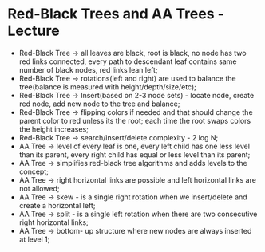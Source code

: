 # Red-Black Trees and AA Trees - Lecture

- Red-Black Tree -> all leaves are black, root is black, no node has two red links connected, every path to descendant leaf contains same number of black nodes, red links lean left;
- Red-Black Tree -> rotations(left and right) are used to balance the tree(balance is measured with height/depth/size/etc); 
- Red-Black Tree -> Insert(based on 2-3 node sets) - locate node, create red node, add new node to the tree and balance; 
- Red-Black Tree -> flipping colors if needed and that should change the parent color to red unless its the root; each time the root swaps colors the height increases;
- Red-Black Tree -> search/insert/delete complexity - 2 log N;
- AA Tree -> level of every leaf is one, every left child has one less level than its parent, every right child has equal or less level than its parent;
- AA Tree -> simplifies red-black tree algorithms and adds levels to the concept;
- AA Tree -> right horizontal links are possible and left horizontal links are not allowed;
- AA Tree -> skew - is a single right rotation when we insert/delete and create a horizontal left;
- AA Tree -> split - is a single left rotation when there are two consecutive right horizontal links;
- AA Tree -> bottom- up structure where new nodes are always inserted at level 1;
